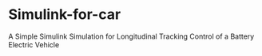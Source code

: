 # Simulink-for-car
A Simple Simulink Simulation for Longitudinal Tracking Control of a Battery Electric Vehicle
